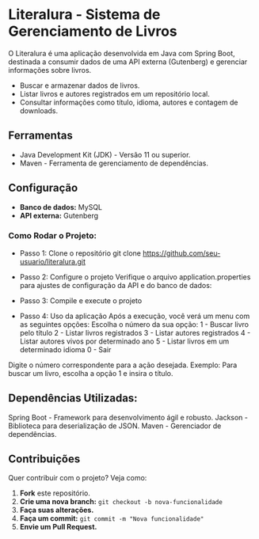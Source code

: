 # Literalura - Sistema de Gerenciamento de Livros

O Literalura é uma aplicação desenvolvida em Java com Spring Boot, destinada a consumir dados de uma API externa (Gutenberg) e gerenciar informações sobre livros.

- Buscar e armazenar dados de livros.  
- Listar livros e autores registrados em um repositório local.  
- Consultar informações como título, idioma, autores e contagem de downloads.

## Ferramentas
- Java Development Kit (JDK) - Versão 11 ou superior.  
- Maven - Ferramenta de gerenciamento de dependências.

## Configuração
- **Banco de dados:** MySQL  
- **API externa:** Gutenberg  

### Como Rodar o Projeto:

* Passo 1: Clone o repositório
git clone https://github.com/seu-usuario/literalura.git

* Passo 2: Configure o projeto
Verifique o arquivo application.properties para ajustes de configuração da API e do banco de dados:

* Passo 3: Compile e execute o projeto

* Passo 4: Uso da aplicação
Após a execução, você verá um menu com as seguintes opções:
Escolha o número da sua opção:
1 - Buscar livro pelo título
2 - Listar livros registrados
3 - Listar autores registrados
4 - Listar autores vivos por determinado ano
5 - Listar livros em um determinado idioma
0 - Sair

Digite o número correspondente para a ação desejada.
Exemplo: Para buscar um livro, escolha a opção 1 e insira o título.

## Dependências Utilizadas:
Spring Boot - Framework para desenvolvimento ágil e robusto.
Jackson - Biblioteca para deserialização de JSON.
Maven - Gerenciador de dependências.


## Contribuições
Quer contribuir com o projeto? Veja como:
1. **Fork** este repositório.
2. **Crie uma nova branch:** `git checkout -b nova-funcionalidade`
3. **Faça suas alterações.**
4. **Faça um commit:** `git commit -m "Nova funcionalidade"`
5. **Envie um Pull Request.**


